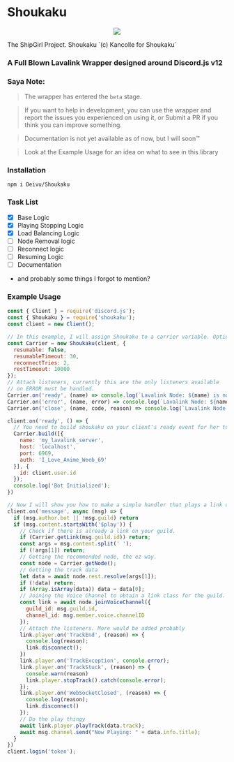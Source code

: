 # Shoukaku
<p align="center">
  <img src="https://vignette.wikia.nocookie.net/kancolle/images/9/97/Shoukaku_Christmas_Full.png/revision/latest/">
</p>
The ShipGirl Project. Shoukaku `(c) Kancolle for Shoukaku`

### A Full Blown Lavalink Wrapper designed around Discord.js v12

### Saya Note:
> The wrapper has entered the `beta` stage. 

>If you want to help in development, you can use the wrapper and report the issues you experienced on using it, or Submit a PR if you think you can improve something.

> Documentation is not yet available as of now, but I will soon:tm:

> Look at the Example Usage for an idea on what to see in this library

### Installation
```
npm i Deivu/Shoukaku
```
### Task List
- [x] Base Logic
- [x] Playing Stopping Logic 
- [x] Load Balancing Logic
- [ ] Node Removal logic
- [ ] Reconnect logic
- [ ] Resuming Logic
- [ ] Documentation
- and probably some things I forgot to mention?

### Example Usage
```js
const { Client } = require('discord.js');
const { Shoukaku } = require('shoukaku');
const client = new Client();

// In this example, I will assign Shoukaku to a carrier variable. Options are the default options if nothing is specified
const Carrier = new Shoukaku(client, {
  resumable: false,
  resumableTimeout: 30,
  reconnectTries: 2,
  restTimeout: 10000 
});
// Attach listeners, currently this are the only listeners available
// on ERROR must be handled.
Carrier.on('ready', (name) => console.log(`Lavalink Node: ${name} is now connected`));
Carrier.on('error', (name, error) => console.log(`Lavalink Node: ${name} emitted an error.`, error));
Carrier.on('close', (name, code, reason) => console.log(`Lavalink Node: ${name} closed with code ${code}. Reason: ${reason || 'No reason'}`));

client.on('ready', () => {
  // You need to build shoukaku on your client's ready event for her to work like how its done in this example.
  Carrier.build([{
    name: 'my_lavalink_server',
    host: 'localhost',
    port: 6969,
    auth: 'I_Love_Anime_Weeb_69'
  }], { 
    id: client.user.id 
  });
  console.log('Bot Initialized');
})

// Now I will show you how to make a simple handler that plays a link on your chnanel. Async Await style
client.on('message', async (msg) => {
  if (msg.author.bot || !msg.guild) return
  if (msg.content.startsWith('$play')) {
    // Check if there is already a link on your guild.
    if (Carrier.getLink(msg.guild.id)) return;
    const args = msg.content.split(' ');
    if (!args[1]) return;
    // Getting the recommended node, the ez way.
    const node = Carrier.getNode();
    // Getting the track data 
    let data = await node.rest.resolve(args[1]);
    if (!data) return;
    if (Array.isArray(data)) data = data[0];
    // Joining the Voice Channel to obtain a link class for the guild.
    const link = await node.joinVoiceChannel({
      guild_id: msg.guild.id,
      channel_id: msg.member.voice.channelID
    });
    // Attach the listeners. More would be added probably
    link.player.on('TrackEnd', (reason) => {
      console.log(reason);
      link.disconnect();
    })
    link.player.on('TrackException', console.error);
    link.player.on('TrackStuck', (reason) => {
      console.warn(reason)
      link.player.stopTrack().catch(console.error);
    });
    link.player.on('WebSocketClosed', (reason) => {
      console.log(reason);
      link.disconnect()
    });
    // Do the play thingy
    await link.player.playTrack(data.track);
    await msg.channel.send("Now Playing: " + data.info.title);
  }
})
client.login('token');
```